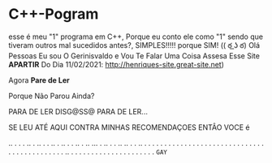 # C++-Pogram
esse é meu "1" programa em C++, Porque eu conto ele como "1" sendo que tiveram outros mal sucedidos antes?, SIMPLES!!!!! porque SIM! (( ఠ ͟ʖ ఠ) Olá Pessoas Eu sou O Gerinisvaldo e Vou Te Falar Uma Coisa Assesa Esse Site **APARTIR** Do Dia 11/02/2021: http://henriques-site.great-site.net)

Agora **Pare de Ler**


Porque Não Parou Ainda?


PARA DE LER DISG@SS@ PARA DE LER...


SE LEU ATÉ AQUI CONTRA MINHAS RECOMENDAÇOES ENTÂO VOCE é











































































..
.
.
.
..
.
..
.
.
..
.
..
.
.
..
.
..
...
.
..
.
.
..
..
.
.
..
.
.
.
.
.
.
.
.
.
.
.
.
.
.
.
.
.
.
.
.
.
.
.
.
.
.
.
.
.
.
.
.
.
.
.
.
.
.
.
.
.
.
.
.
..
.
.
.
.
.
.
.
.
.
.
.
.
.
.
.
.
.
.
.
.
.
`GAY`
